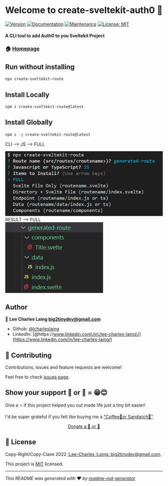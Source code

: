 # Welcome to create-sveltekit-auth0 👋
[![Version](https://img.shields.io/npm/v/create-sveltekit-auth0.svg)](https://www.npmjs.com/package/create-sveltekit-auth0)
[![Documentation](https://img.shields.io/badge/documentation-yes-brightgreen.svg)](https://github.com/lcharleslaing/create-sveltekit-auth0#readme)
[![Maintenance](https://img.shields.io/badge/Maintained%3F-yes-green.svg)](https://github.com/lcharleslaing/create-sveltekit-auth0/graphs/commit-activity)
[![License: MIT](https://img.shields.io/github/license/lcharleslaing/create-sveltekit-auth0)](https://github.com/lcharleslaing/create-sveltekit-auth0/blob/master/LICENSE)

#### A CLI tool to add Auth0 to you Sveltekit Project

### 🏠 [Homepage](https://github.com/lcharleslaing/create-sveltekit-auth0)

## Run without installing

```sh
npx create-sveltekit-route
```
## Install Locally

```sh
npm i create-sveltekit-route@latest
```
## Install Globally

```sh
npm i -g create-sveltekit-route@latest
```
CLI --> JS --> FULL

<img src="1-all-js.png">
RESULT --> FULL <br/>
<img src="2-all-js.png">

## Author

👤 **Lee Charles Laing <big2tinydev@gmail.com>**

* Github: [@lcharleslaing](https://github.com/lcharleslaing)
* LinkedIn: [@https:\/\/www.linkedin.com\/in\/lee-charles-laing\/](https://www.linkedin.com/in/lee-charles-laing/)

## 🤝 Contributing

Contributions, issues and feature requests are welcome!

Feel free to check [issues page](https://github.com/lcharleslaing/create-sveltekit-auth0/issues).

## Show your support 🍵 or 🥪 = 😁😊

Give a ⭐️ if this project helped you out made life just a tiny bit easier!

I'd be super grateful if you felt like buying me a ["Coffee🍵or Sandwich🥪"](https://www.patreon.com/join/iambig2tiny/checkout?rid=8313358)
<div align="center">
    <a href="https://www.patreon.com/join/iambig2tiny/checkout?rid=8313358">Donate a 🍵 or 🥪</a>
</div>

## 📝 License

Copy-Right/Copy-Claim 2022 [:Lee-Charles :Laing: <big2tinydev@gmail.com>](https://github.com/lcharleslaing).

This project is [MIT](https://github.com/lcharleslaing/create-sveltekit-auth0/blob/master/LICENSE) licensed.

***
_This README was generated with ❤️ by [readme-md-generator](https://github.com/kefranabg/readme-md-generator)_